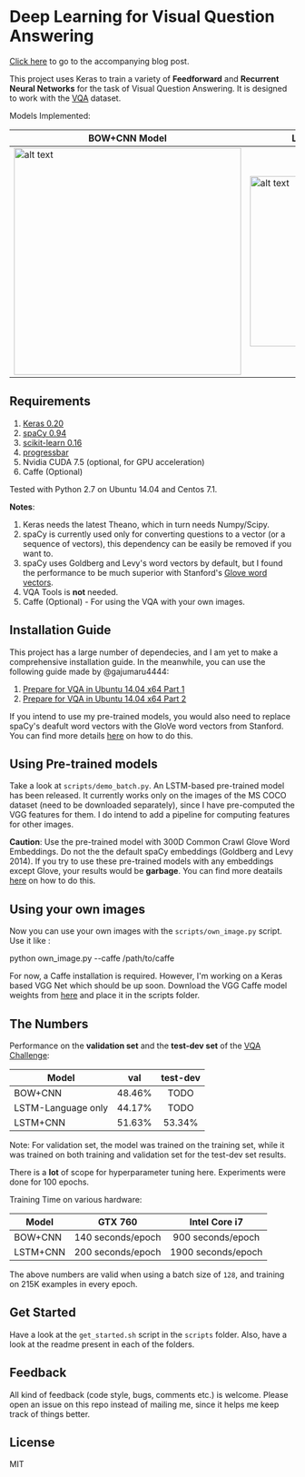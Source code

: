 # Deep Learning for Visual Question Answering

[Click here](https://avisingh599.github.io/deeplearning/visual-qa/) to go to the accompanying blog post. 

This project uses Keras to train a variety of **Feedforward** and **Recurrent Neural Networks** for the task of Visual Question Answering. It is designed to work with the [VQA](http://visualqa.org) dataset. 

Models Implemented:

|BOW+CNN Model  |  LSTM + CNN Model |
|--------------------------------------|-------------------------| 
| <img src="https://raw.githubusercontent.com/avisingh599/homepage/master/images/vqa/model_1.jpg" alt="alt text" width="400" height=""> | <img src="https://raw.githubusercontent.com/avisingh599/homepage/master/images/vqa/lstm_encoder.jpg" alt="alt text" width="300" height="whatever"> |


## Requirements
1. [Keras 0.20](http://keras.io/)
2. [spaCy 0.94](http://spacy.io/)
3. [scikit-learn 0.16](http://scikit-learn.org/)
4. [progressbar](https://pypi.python.org/pypi/progressbar)
5. Nvidia CUDA 7.5 (optional, for GPU acceleration)
6. Caffe (Optional)

Tested with Python 2.7 on Ubuntu 14.04 and Centos 7.1.

**Notes**:

1. Keras needs the latest Theano, which in turn needs Numpy/Scipy. 
2. spaCy is currently used only for converting questions to a vector (or a sequence of vectors), this dependency can be easily be removed if you want to.
3. spaCy uses Goldberg and Levy's word vectors by default, but I found the performance to be much superior with Stanford's [Glove word vectors](http://nlp.stanford.edu/projects/glove/).
4. VQA Tools is **not** needed. 
5. Caffe (Optional) - For using the VQA with your own images.

## Installation Guide
This project has a large number of dependecies, and I am yet to make a comprehensive installation guide. In the meanwhile, you can use the following guide made by @gajumaru4444:

1. [Prepare for VQA in Ubuntu 14.04 x64 Part 1](https://gajumaru4444.github.io/2015/11/10/Visual-Question-Answering-2.html)
2. [Prepare for VQA in Ubuntu 14.04 x64 Part 2](https://gajumaru4444.github.io/2015/11/18/Visual-Question-Answering-3.html)

If you intend to use my pre-trained models, you would also need to replace spaCy's deafult word vectors with the GloVe word vectors from Stanford. You can find more details [here](http://spacy.io/tutorials/load-new-word-vectors/) on how to do this.

## Using Pre-trained models
Take a look at `scripts/demo_batch.py`. An LSTM-based pre-trained model has been released. It currently works only on the images of the MS COCO dataset (need to be downloaded separately), since I have pre-computed the VGG features for them. I do intend to add a pipeline for computing features for other images.

**Caution**: Use the pre-trained model with 300D Common Crawl Glove Word Embeddings. Do not the the default spaCy embeddings (Goldberg and Levy 2014). If you try to use these pre-trained models with any embeddings except Glove, your results would be **garbage**. You can find more deatails [here](http://spacy.io/tutorials/load-new-word-vectors/) on how to do this.

## Using your own images

Now you can use your own images with the `scripts/own_image.py` script. Use it like : 

python own_image.py --caffe /path/to/caffe

For now, a Caffe installation is required. However, I'm working on a Keras based VGG Net which should be up soon. Download the VGG Caffe model weights from [here](http://www.robots.ox.ac.uk/~vgg/software/very_deep/caffe/VGG_ILSVRC_16_layers.caffemodel) and place it in the scripts folder.

## The Numbers
Performance on the **validation set** and the **test-dev set** of the [VQA Challenge](http://visualqa.org/challenge.html):

| Model     		   | val           | test-dev      |
| ---------------------|:-------------:|:-------------:|
| BOW+CNN              | 48.46%		   | TODO		   |
| LSTM-Language only   | 44.17%        | TODO          |
| LSTM+CNN             | 51.63%        | 53.34%        |

Note: For validation set, the model was trained on the training set, while it was trained on both training and validation set for the test-dev set results.

There is a **lot** of scope for hyperparameter tuning here. Experiments were done for 100 epochs. 

Training Time on various hardware:

| Model     		   | GTX 760             |  Intel Core i7      |
| ---------------------|:-------------------:|:-------------------:|
| BOW+CNN              | 140 seconds/epoch   | 900 seconds/epoch   |
| LSTM+CNN             | 200 seconds/epoch   | 1900 seconds/epoch  |

The above numbers are valid when using a batch size of `128`, and training on 215K examples in every epoch.

## Get Started
Have a look at the `get_started.sh` script in the `scripts` folder. Also, have a look at the readme present in each of the folders.

## Feedback
All kind of feedback (code style, bugs, comments etc.) is welcome. Please open an issue on this repo instead of mailing me, since it helps me keep track of things better.

## License
MIT
